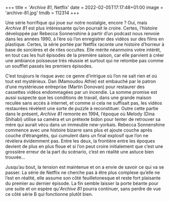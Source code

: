 +++
title = '*Archive 81*, Netflix'
date = 2022-02-05T17:17:48+01:00
image = 'archive-81.jpg'
tmdb = 112314
+++


Une série horrifique qui joue sur notre nostalgie, encore ? Oui, mais *Archive 81* est plus intéressante qu’on pourrait le croire. Certes, l’histoire développée par Rebecca Sonnenshine à partir d’un podcast nous renvoie dans les années 1990, à l’ère où l’on enregistrer des vidéos sur des films en plastique. Certes, la série portée par Netflix raconte une histoire d’horreur à base de sorcières et de rites occultes. Elle mérite néanmoins votre intérêt, en tout cas les huit épisodes de la première saison, car elle parvient à créer une ambiance poisseuse très réussie et surtout qui ne retombe pas comme un soufflet passés les premiers épisodes.

C’est toujours le risque avec ce genre d’intrigue où l’on ne sait rien et où tout est mystérieux. Dan (Mamoudou Athie) est embauché par le patron d’une mystérieuse entreprise (Martin Donovan) pour restaurer des cassettes vidéos endommagées par un incendie. La somme promise est aussi suspecte que les conditions de travail, dans une grande maison reculée sans accès à internet, et comme si cela ne suffisait pas, les vidéos restaurées révèlent une sorte de puzzle à reconstituer. Outre cette partie dans le présent, *Archive 81* remonte en 1994, l’époque où Melody (Dina Shihabi) utilise sa caméra et un prétexte bidon pour tenter de retrouver sa mère qui aurait vécu dans un immeuble new-yorkais. Rebecca Sonnenshine commence avec une histoire bizarre sans plus et ajoute couche après couche d’étrangetés, qui cumulent dans un final explosif que l’on ne révèlera évidemment pas. Entre les deux, la frontière entre les époques devient de plus en plus floue et si l’on peut croire initialement que c’est une grossière erreur de la part du scénario, c’est en réalité une astuce bien trouvée…

Jusqu’au bout, la tension est maintenue et on a envie de savoir ce qui va se passer. La série de Netflix ne cherche pas à être plus complexe qu’elle ne l’est en réalité, elle assume son côté feuilletonesque et reste fort plaisante du premier au dernier épisode. La fin semble laisser la porte béante pour une suite et on espère qu’*Archive 81* pourra continuer, sans perdre de vue ce côté série B qui fonctionne plutôt bien. 
